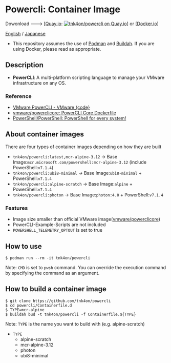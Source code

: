 # Powercli: Container Image

Dowonload ---> [[Quay.io](https://quay.io/repository/tnk4on/powercli): [![tnk4on/powercli on Quay.io](https://quay.io/repository/tnk4on/powercli/status "tnk4on/powercli on Quay.io")](https://quay.io/repository/tnk4on/powercli)] or [[Docker.io](https://hub.docker.com/r/tnk4on/powercli)]

[English](README.md) / [Japanese](README_ja.md)

- This repository assumes the use of [Podman](https://github.com/containers/podman) and [Buildah](https://github.com/containers/buildah). If you are using Docker, please read as appropriate.

## Description

- **PowerCLI**: A multi-platform scripting language to manage your VMware infrastructure on any OS. 

### Reference
- [VMware PowerCLI - VMware {code}](https://code.vmware.com/tool/vmware-powercli)
- [vmware/powerclicore: PowerCLI Core Dockerfile](https://github.com/vmware/powerclicore)
- [PowerShell/PowerShell: PowerShell for every system!](https://github.com/PowerShell/PowerShell)

## About container images

There are four types of container images depending on how they are built
- `tnk4on/powercli:latest,mcr-alpine-3.12` -> Base Image:`mcr.microsoft.com/powershell:mcr-alpine-3.12` (include PowerShell:`v7.1.4`)
- `tnk4on/powercli:ubi8-minimal` -> Base Image:`ubi8-minimal` + PowerShell:`v7.1.4`
- `tnk4on/powercli:alpine-scratch` -> Base Image:`alpine` + PowerShell:`v7.1.4`
- `tnk4on/powercli:photon` -> Base Image:`photon:4.0` + PowerShell:`v7.1.4`

### Features

- Image size smaller than official VMware image([vmware/powerclicore](https://github.com/vmware/powerclicore))
- PowerCLI-Example-Scripts are not included
- `POWERSHELL_TELEMETRY_OPTOUT` is set to true

## How to use

```
$ podman run --rm -it tnk4on/powercli
```
Note: `CMD` is set to `pwsh` command. You can override the execution command by specifying the command as an argument.

## How to build a container image

```
$ git clone https://github.com/tnk4on/powercli
$ cd powercli/Containerfile.d
$ TYPE=mcr-alpine
$ buildah bud -t tnk4on/powercli -f Containerfile.${TYPE}
```
Note: `TYPE` is the name you want to build with (e.g. alpine-scratch)
- `TYPE`
    - alpine-scratch
    - mcr-alpine-3.12
    - photon
    - ubi8-minimal